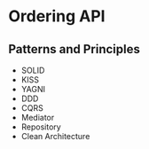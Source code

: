 # Ordering API


## Patterns and Principles
- SOLID
- KISS
- YAGNI
- DDD
- CQRS
- Mediator
- Repository
- Clean Architecture